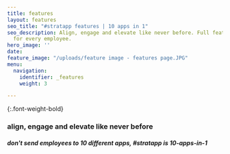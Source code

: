 ```yaml
---
title: features
layout: features
seo_title: "#stratapp features | 10 apps in 1"
seo_description: Align, engage and elevate like never before. Full features made available
  for every employee.
hero_image: ''
date: 
feature_image: "/uploads/feature image - features page.JPG"
menu:
  navigation:
    identifier: _features
    weight: 3

---
```

{:.font-weight-bold}

### align, engage and elevate like never before

##### don't send employees to 10 different apps, #stratapp is 10-apps-in-1